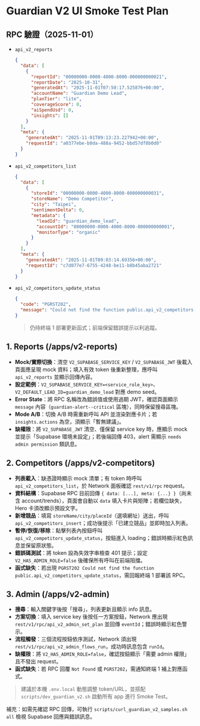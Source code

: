 # Guardian V2 UI Smoke Test Plan

## RPC 驗證（2025-11-01）
- `api_v2_reports`
  ```json
  {
    "data": [
      {
        "reportId": "00000000-0000-4000-8000-000000000021",
        "reportDate": "2025-10-31",
        "generatedAt": "2025-11-01T07:50:17.525876+00:00",
        "accountName": "Guardian Demo Lead",
        "planTier": "lite",
        "coverageScore": 0,
        "aiSpendUsd": 0,
        "insights": []
      }
    ],
    "meta": {
      "generatedAt": "2025-11-01T09:13:23.227942+00:00",
      "requestId": "a0377ebe-b0da-488a-9452-bbd57df8b0d0"
    }
  }
  ```
- `api_v2_competitors_list`
  ```json
  {
    "data": [
      {
        "storeId": "00000000-0000-4000-8000-000000000031",
        "storeName": "Demo Competitor",
        "city": "Taipei",
        "sentimentDelta": 0,
        "metadata": {
          "leadId": "guardian_demo_lead",
          "accountId": "00000000-0000-4000-8000-000000000001",
          "monitorType": "organic"
        }
      }
    ],
    "meta": {
      "generatedAt": "2025-11-01T09:03:14.69356+00:00",
      "requestId": "c7d077e7-6755-4248-be11-b8b45aba2721"
    }
  }
  ```
- `api_v2_competitors_update_status`
  ```json
  {
    "code": "PGRST202",
    "message": "Could not find the function public.api_v2_competitors_update_status(p_lead, p_reason, p_status, p_store_id) in the schema cache"
  }
  ```
  > 仍待終端 1 部署更新函式；前端保留錯誤提示以利追蹤。

## 1. Reports (/apps/v2-reports)
- **Mock/實際切換**：清空 `V2_SUPABASE_SERVICE_KEY` / `V2_SUPABASE_JWT` 後載入頁面應呈現 mock 資料；填入有效 token 後重新整理，應呼叫 `api_v2_reports` 並顯示回傳內容。
- **設定範例**：`V2_SUPABASE_SERVICE_KEY=<service_role_key>`、`V2_DEFAULT_LEAD_ID=guardian_demo_lead` 對應 demo seed。
- **Error State**：將 RPC 名稱改為錯誤值或使用過期 JWT，確認頁面顯示 `message` 內容（`guardian-alert--critical` 區塊），同時保留搜尋區塊。
- **Mode A/B**：切換 A/B 時需重新呼叫 API 並渲染對應卡片；若 `insights.actions` 為空，須顯示「暫無建議」。
- **缺權限**：將 `V2_SUPABASE_JWT` 清空、僅保留 service key 時，應顯示 mock 並提示「Supabase 環境未設定」；若後端回傳 403，alert 需顯示 `needs admin permission` 類訊息。

## 2. Competitors (/apps/v2-competitors)
- **列表載入**：缺憑證時顯示 mock 清單；有 token 時呼叫 `api_v2_competitors_list`，於 Network 面板確認 `rest/v1/rpc` request。
- **資料結構**：Supabase RPC 目前回傳 `{ data: [...], meta: {...} }`（尚未含 account/trends），頁面會自動以 `data` 填入卡片與矩陣；若欄位缺失，Hero 卡須改顯示預設文字。
- **新增競品**：填寫 `storeName/city/placeId`（選填網址）送出，呼叫 `api_v2_competitors_insert`；成功後提示「已建立競品」並即時加入列表。
- **暫停/恢復/移除**：點擊列表內按鈕呼叫 `api_v2_competitors_update_status`，按鈕進入 loading；錯誤時顯示紅色訊息並保留原狀態。
- **錯誤碼測試**：將 token 設為失效字串檢查 401 提示；設定 `V2_HAS_ADMIN_ROLE=false` 後確保所有呼叫在前端阻擋。
- **函式缺失**：若出現 `PGRST202 Could not find the function public.api_v2_competitors_update_status`，需回報終端 1 部署該 RPC。

## 3. Admin (/apps/v2-admin)
- **搜尋**：輸入關鍵字後按「搜尋」，列表更新且顯示 info 訊息。
- **方案切換**：填入 service key 後按任一方案按鈕，Network 應出現 `rest/v1/rpc/api_v2_admin_set_plan` 並回傳 `eventId`；錯誤時顯示紅色警示。
- **流程觸發**：三個流程按鈕依序測試，Network 須出現 `rest/v1/rpc/api_v2_admin_flows_run`，成功時訊息包含 `runId`。
- **缺權限**：將 `V2_HAS_ADMIN_ROLE=false`，確認按鈕顯示「需要 admin 權限」且不發出 request。
- **函式缺失**：若 RPC 回覆 `Not Found` 或 `PGRST202`，需通知終端 1 補上對應函式。

> 建議於本機 `.env.local` 動態調整 token/URL，並搭配 `scripts/dev_guardian_v2.sh` 啟動所有 app 進行 Smoke Test。

補充：如需先確認 RPC 回傳，可執行 `scripts/curl_guardian_v2_samples.sh all` 檢視 Supabase 回應與錯誤訊息。
